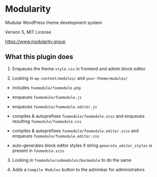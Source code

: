 
# Modularity

Modular WordPress theme development system

Version 5, MIT License

https://www.modularity.group


## What this plugin does

1. Enqueues the theme `style.css` in frontend and admin block editor

2. Looking in `wp-content/modules/` and `your-theme/modules/`

  - includes `foomodule/foomodule.php`

  - enqueues `foomodule/foomodule.js`

  - enqueues `foomodule/foomodule.editor.js`

  - compiles & autoprefixes `foomodule/foomodule.scss` and enqueues resulting `foomodule/foomodule.css`

  - compiles & autoprefixes `foomodule/foomodule.editor.scss` and enqueues `foomodule/foomodule.editor.css`

  - auto-generates block editor styles if string `generate_editor_styles` is present in `foomodule.scss`

3. Looking in `foomodule/submodules/barmodule` to do the same

4. Adds a `Compile Modules` button to the adminbar for administrators
